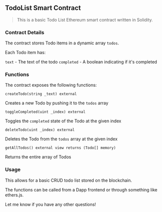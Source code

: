 ## TodoList Smart Contract

> This is a basic Todo List Ethereum smart contract written in Solidity.

### Contract Details

The contract stores Todo items in a dynamic array `todos`.

Each Todo item has:

`text` - The text of the todo
`completed` - A boolean indicating if it's completed

### Functions

The contract exposes the following functions:

```sol
createTodo(string _text) external
```

Creates a new Todo by pushing it to the `todos` array


```sol
toggleCompleted(uint _index) external
```

Toggles the `completed` state of the Todo at the given index

```sol
deleteTodo(uint _index) external
```

Deletes the Todo from the `todos` array at the given index

```sol
getAllTodos() external view returns (Todo[] memory)
```

Returns the entire array of Todos

### Usage

This allows for a basic CRUD todo list stored on the blockchain.

The functions can be called from a Dapp frontend or through something like ethers.js.

Let me know if you have any other questions!

